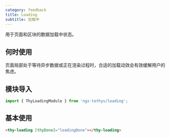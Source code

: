```yaml
---
category: feedback
title: Loading
subtitle: 加载中
---
```


<alert>用于页面和区块的数据加载中状态。</alert>


## 何时使用

  页面局部处于等待异步数据或正在渲染过程时，合适的加载动效会有效缓解用户的焦虑。

## 模块导入

```ts
import { ThyLoadingModule } from 'ngx-tethys/loading';
```


## 基本使用

```html
<thy-loading [thyDone]="loadingDone"></thy-loading>
```

<example name="thy-loading-basic-example" />  
